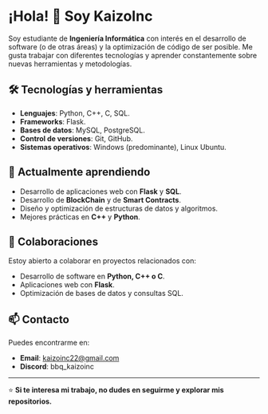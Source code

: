 # ¡Hola! 👋 Soy KaizoInc

Soy estudiante de **Ingeniería Informática** con interés en el desarrollo de software (o de otras áreas) y la optimización de código de ser posible. Me gusta trabajar con diferentes tecnologías y aprender constantemente sobre nuevas herramientas y metodologías.

## 🛠️ Tecnologías y herramientas
- **Lenguajes**: Python, C++, C, SQL.
- **Frameworks**: Flask.
- **Bases de datos**: MySQL, PostgreSQL.
- **Control de versiones**: Git, GitHub.
- **Sistemas operativos**: Windows (predominante), Linux Ubuntu.

## 🌱 Actualmente aprendiendo
- Desarrollo de aplicaciones web con **Flask** y **SQL**.
- Desarrollo de **BlockChain** y de **Smart Contracts**.
- Diseño y optimización de estructuras de datos y algoritmos.
- Mejores prácticas en **C++** y **Python**.

## 🤝 Colaboraciones
Estoy abierto a colaborar en proyectos relacionados con:
- Desarrollo de software en **Python, C++ o C**.
- Aplicaciones web con **Flask**.
- Optimización de bases de datos y consultas SQL.

## 📫 Contacto
Puedes encontrarme en:
- **Email**: [kaizoinc22@gmail.com](mailto:kaizoinc22@gmail.com)
- **Discord**: bbq_kaizoinc

---

⭐ **Si te interesa mi trabajo, no dudes en seguirme y explorar mis repositorios.**  


<!--
**KaizoIncc/KaizoIncc** is a ✨ _special_ ✨ repository because its `README.md` (this file) appears on your GitHub profile.

Here are some ideas to get you started:

- 🔭 I’m currently working on ...
- 🌱 I’m currently learning ...
- 👯 I’m looking to collaborate on ...
- 🤔 I’m looking for help with ...
- 💬 Ask me about ...
- 📫 How to reach me: ...
- 😄 Pronouns: ...
- ⚡ Fun fact: ...
-->
